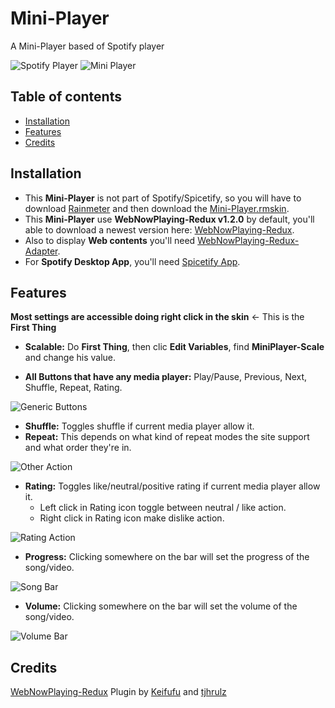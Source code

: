 # Mini-Player

A Mini-Player based of Spotify player

![Spotify Player](https://github.com/KazukiGames/Mini-Player/assets/121910047/de452b65-0b06-45fe-a455-b26a4a845cd1)
![Mini Player](https://github.com/KazukiGames/Mini-Player/assets/121910047/bde94357-d12c-49ac-9d78-5030ae048946)

## Table of contents
- [Installation](#Installation)
- [Features](#Features)
- [Credits](#Credits)

## Installation
- This **Mini-Player** is not part of Spotify/Spicetify, so you will have to download [Rainmeter](https://www.rainmeter.net/) and then download the [Mini-Player.rmskin](https://github.com/KazukiGames/Mini-Player/releases).
- This **Mini-Player** use **WebNowPlaying-Redux v1.2.0** by default, you'll able to download a newest version here: [WebNowPlaying-Redux](https://github.com/keifufu/WebNowPlaying-Redux-Rainmeter/releases).
- Also to display **Web contents** you'll need [WebNowPlaying-Redux-Adapter](https://github.com/keifufu/WebNowPlaying-Redux#webnowplaying-redux).
- For **Spotify Desktop App**, you'll need [Spicetify App](https://spicetify.app/).
  
## Features

**Most settings are accessible doing right click in the skin** <- This is the **First Thing**

- **Scalable:** Do **First Thing**, then clic **Edit Variables**, find **MiniPlayer-Scale** and change his value. 

- **All Buttons that have any media player:** Play/Pause, Previous, Next, Shuffle, Repeat, Rating.

![Generic Buttons](https://github.com/KazukiGames/Mini-Player/assets/121910047/1c3431a2-ad25-460f-bbfd-980929df1558)

- **Shuffle:** Toggles shuffle if current media player allow it.
- **Repeat:** This depends on what kind of repeat modes the site support and what order they're in.

![Other Action](https://github.com/KazukiGames/Mini-Player/assets/121910047/ba993831-8a1f-4df9-82ce-2f538a696ac0)

- **Rating:** Toggles like/neutral/positive rating if current media player allow it.
  - Left click in Rating icon toggle between neutral / like action.
  - Right click in Rating icon make dislike action.

![Rating Action](https://github.com/KazukiGames/Mini-Player/assets/121910047/c7438a4d-2dd0-43d6-96aa-6b51fb9ddaf2)

- **Progress:** Clicking somewhere on the bar will set the progress of the song/video.

![Song Bar](https://github.com/KazukiGames/Mini-Player/assets/121910047/6567a3a3-bd75-4fc4-96bb-e8ebad58be97)

- **Volume:** Clicking somewhere on the bar will set the volume of the song/video.

![Volume Bar](https://github.com/KazukiGames/Mini-Player/assets/121910047/22eb625e-bd40-4fb5-b12c-ee48f42336c5)

## Credits
[WebNowPlaying-Redux](https://github.com/keifufu/WebNowPlaying-Redux-Rainmeter) Plugin by [Keifufu](https://github.com/keifufu) and [tjhrulz](https://github.com/tjhrulz)
